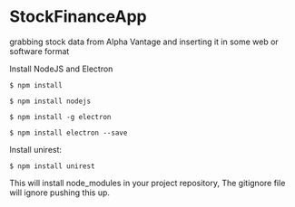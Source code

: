 # StockFinanceApp
grabbing stock data from Alpha Vantage and inserting it in some web or software format

Install NodeJS and Electron
  
 ` $ npm install `
 
 ` $ npm install nodejs `  
 
 ` $ npm install -g electron `
 
 ` $ npm install electron --save `
 
Install unirest:

` $ npm install unirest `

This will install node_modules in your project repository, The gitignore file will ignore pushing this up.
